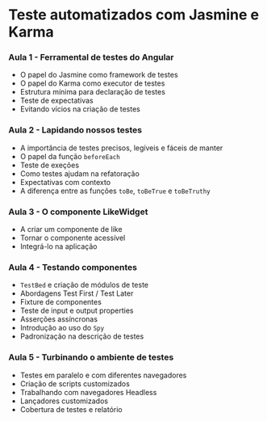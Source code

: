 # Teste automatizados com Jasmine e Karma

### Aula 1 - Ferramental de testes do Angular

- O papel do Jasmine como framework de testes
- O papel do Karma como executor de testes
- Estrutura mínima para declaração de testes
- Teste de expectativas
- Evitando vícios na criação de testes

### Aula 2 - Lapidando nossos testes

- A importância de testes precisos, legíveis e fáceis de manter
- O papel da função `beforeEach`
- Teste de exeções
- Como testes ajudam na refatoração
- Expectativas com contexto
- A diferença entre as funções `toBe`, `toBeTrue` e `toBeTruthy`

### Aula 3 - O componente LikeWidget

- A criar um componente de like
- Tornar o componente acessível
- Integrá-lo na aplicação

### Aula 4 - Testando componentes

- `TestBed` e criação de módulos de teste
- Abordagens Test First / Test Later
- Fixture de componentes
- Teste de input e output properties
- Asserções assíncronas
- Introdução ao uso do `Spy`
- Padronização na descrição de testes

### Aula 5 - Turbinando o ambiente de testes

- Testes em paralelo e com diferentes navegadores
- Criação de scripts customizados
- Trabalhando com navegadores Headless
- Lançadores customizados
- Cobertura de testes e relatório


